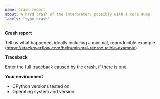 ```yaml
---
name: Crash report
about: A hard crash of the interpreter, possibly with a core dump
labels: "type-crash"
---
```


<!--
  Do not submit this form if you encounter an exception being unexpectedly raised from a Python function.
  Most of the time, these should be filed as bugs, rather than crashes.

  The CPython interpreter is itself written in a different programming language, C.
  For CPython, a "crash" is when Python itself fails, leading to a traceback in the C stack.
-->

**Crash report**

Tell us what happened, ideally including a minimal, reproducible example (https://stackoverflow.com/help/minimal-reproducible-example).

**Traceback**

Enter the full traceback caused by the crash, if there is one.

**Your environment**

<!-- Include as many relevant details as possible about the environment you experienced the bug in -->

- CPython versions tested on:
- Operating system and version:

<!--
You can freely edit this text. Remove any lines
you believe are unnecessary.
-->
